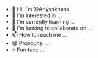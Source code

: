 - 👋 Hi, I’m @Ariyankhans
- 👀 I’m interested in ...
- 🌱 I’m currently learning ...
- 💞️ I’m looking to collaborate on ...
- 📫 How to reach me ...
- 😄 Pronouns: ...
- ⚡ Fun fact: ...

<!---
Ariyankhans/Ariyankhans is a ✨ special ✨ repository because its `README.md` (this file) appears on your GitHub profile.
You can click the Preview link to take a look at your changes.
--->
